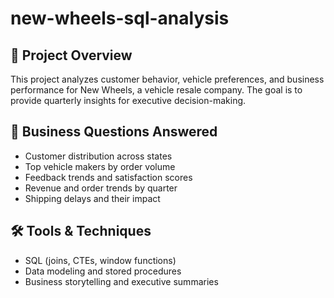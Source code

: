 # new-wheels-sql-analysis
## 📌 Project Overview
This project analyzes customer behavior, vehicle preferences, and business performance for New Wheels, a vehicle resale company. The goal is to provide quarterly insights for executive decision-making.

## 🧠 Business Questions Answered
- Customer distribution across states
- Top vehicle makers by order volume
- Feedback trends and satisfaction scores
- Revenue and order trends by quarter
- Shipping delays and their impact

## 🛠️ Tools & Techniques
- SQL (joins, CTEs, window functions)
- Data modeling and stored procedures
- Business storytelling and executive summaries
